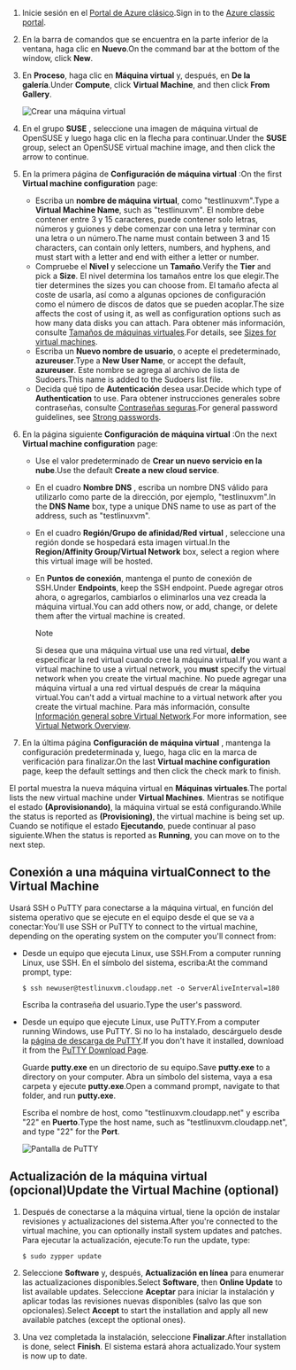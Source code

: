 1. <span data-ttu-id="4aecc-101">Inicie sesión en el [Portal de Azure clásico](http://manage.windowsazure.com).</span><span class="sxs-lookup"><span data-stu-id="4aecc-101">Sign in to the [Azure classic portal](http://manage.windowsazure.com).</span></span>  
2. <span data-ttu-id="4aecc-102">En la barra de comandos que se encuentra en la parte inferior de la ventana, haga clic en **Nuevo**.</span><span class="sxs-lookup"><span data-stu-id="4aecc-102">On the command bar at the bottom of the window, click **New**.</span></span>
3. <span data-ttu-id="4aecc-103">En **Proceso**, haga clic en **Máquina virtual** y, después, en **De la galería**.</span><span class="sxs-lookup"><span data-stu-id="4aecc-103">Under **Compute**, click **Virtual Machine**, and then click **From Gallery**.</span></span>
   
    ![Crear una máquina virtual][Image1]
4. <span data-ttu-id="4aecc-105">En el grupo **SUSE** , seleccione una imagen de máquina virtual de OpenSUSE y luego haga clic en la flecha para continuar.</span><span class="sxs-lookup"><span data-stu-id="4aecc-105">Under the **SUSE** group, select an OpenSUSE virtual machine image, and then click the arrow to continue.</span></span>
5. <span data-ttu-id="4aecc-106">En la primera página de **Configuración de máquina virtual** :</span><span class="sxs-lookup"><span data-stu-id="4aecc-106">On the first **Virtual machine configuration** page:</span></span>
   
   * <span data-ttu-id="4aecc-107">Escriba un **nombre de máquina virtual**, como "testlinuxvm".</span><span class="sxs-lookup"><span data-stu-id="4aecc-107">Type a **Virtual Machine Name**, such as "testlinuxvm".</span></span> <span data-ttu-id="4aecc-108">El nombre debe contener entre 3 y 15 caracteres, puede contener solo letras, números y guiones y debe comenzar con una letra y terminar con una letra o un número.</span><span class="sxs-lookup"><span data-stu-id="4aecc-108">The name must contain between 3 and 15 characters, can contain only letters, numbers, and hyphens, and must start with a letter and end with either a letter or number.</span></span>
   * <span data-ttu-id="4aecc-109">Compruebe el **Nivel** y seleccione un **Tamaño**.</span><span class="sxs-lookup"><span data-stu-id="4aecc-109">Verify the **Tier** and pick a **Size**.</span></span> <span data-ttu-id="4aecc-110">El nivel determina los tamaños entre los que elegir.</span><span class="sxs-lookup"><span data-stu-id="4aecc-110">The tier determines the sizes you can choose from.</span></span> <span data-ttu-id="4aecc-111">El tamaño afecta al coste de usarla, así como a algunas opciones de configuración como el número de discos de datos que se pueden acoplar.</span><span class="sxs-lookup"><span data-stu-id="4aecc-111">The size affects the cost of using it, as well as configuration options such as how many data disks you can attach.</span></span> <span data-ttu-id="4aecc-112">Para obtener más información, consulte [Tamaños de máquinas virtuales](../articles/virtual-machines/linux/sizes.md?toc=%2fazure%2fvirtual-machines%2flinux%2ftoc.json).</span><span class="sxs-lookup"><span data-stu-id="4aecc-112">For details, see [Sizes for virtual machines](../articles/virtual-machines/linux/sizes.md?toc=%2fazure%2fvirtual-machines%2flinux%2ftoc.json).</span></span>
   * <span data-ttu-id="4aecc-113">Escriba un **Nuevo nombre de usuario**, o acepte el predeterminado, **azureuser**.</span><span class="sxs-lookup"><span data-stu-id="4aecc-113">Type a **New User Name**, or accept the default, **azureuser**.</span></span> <span data-ttu-id="4aecc-114">Este nombre se agrega al archivo de lista de Sudoers.</span><span class="sxs-lookup"><span data-stu-id="4aecc-114">This name is added to the Sudoers list file.</span></span>
   * <span data-ttu-id="4aecc-115">Decida qué tipo de **Autenticación** desea usar.</span><span class="sxs-lookup"><span data-stu-id="4aecc-115">Decide which type of **Authentication** to use.</span></span> <span data-ttu-id="4aecc-116">Para obtener instrucciones generales sobre contraseñas, consulte [Contraseñas seguras](http://msdn.microsoft.com/library/ms161962.aspx).</span><span class="sxs-lookup"><span data-stu-id="4aecc-116">For general password guidelines, see [Strong passwords](http://msdn.microsoft.com/library/ms161962.aspx).</span></span>
6. <span data-ttu-id="4aecc-117">En la página siguiente **Configuración de máquina virtual** :</span><span class="sxs-lookup"><span data-stu-id="4aecc-117">On the next **Virtual machine configuration** page:</span></span>
   
   * <span data-ttu-id="4aecc-118">Use el valor predeterminado de **Crear un nuevo servicio en la nube**.</span><span class="sxs-lookup"><span data-stu-id="4aecc-118">Use the default **Create a new cloud service**.</span></span>
   * <span data-ttu-id="4aecc-119">En el cuadro **Nombre DNS** , escriba un nombre DNS válido para utilizarlo como parte de la dirección, por ejemplo, "testlinuxvm".</span><span class="sxs-lookup"><span data-stu-id="4aecc-119">In the **DNS Name** box, type a unique DNS name to use as part of the address, such as "testlinuxvm".</span></span>
   * <span data-ttu-id="4aecc-120">En el cuadro **Región/Grupo de afinidad/Red virtual** , seleccione una región donde se hospedará esta imagen virtual.</span><span class="sxs-lookup"><span data-stu-id="4aecc-120">In the **Region/Affinity Group/Virtual Network** box, select a region where this virtual image will be hosted.</span></span>
   * <span data-ttu-id="4aecc-121">En **Puntos de conexión**, mantenga el punto de conexión de SSH.</span><span class="sxs-lookup"><span data-stu-id="4aecc-121">Under **Endpoints**, keep the SSH endpoint.</span></span> <span data-ttu-id="4aecc-122">Puede agregar otros ahora, o agregarlos, cambiarlos o eliminarlos una vez creada la máquina virtual.</span><span class="sxs-lookup"><span data-stu-id="4aecc-122">You can add others now, or add, change, or delete them after the virtual machine is created.</span></span>
     
     > [!NOTE]
     > <span data-ttu-id="4aecc-123">Si desea que una máquina virtual use una red virtual, **debe** especificar la red virtual cuando cree la máquina virtual.</span><span class="sxs-lookup"><span data-stu-id="4aecc-123">If you want a virtual machine to use a virtual network, you **must** specify the virtual network when you create the virtual machine.</span></span> <span data-ttu-id="4aecc-124">No puede agregar una máquina virtual a una red virtual después de crear la máquina virtual.</span><span class="sxs-lookup"><span data-stu-id="4aecc-124">You can't add a virtual machine to a virtual network after you create the virtual machine.</span></span> <span data-ttu-id="4aecc-125">Para más información, consulte [Información general sobre Virtual Network](../articles/virtual-network/virtual-networks-overview.md).</span><span class="sxs-lookup"><span data-stu-id="4aecc-125">For more information, see [Virtual Network Overview](../articles/virtual-network/virtual-networks-overview.md).</span></span>
     > 
     > 
7. <span data-ttu-id="4aecc-126">En la última página **Configuración de máquina virtual** , mantenga la configuración predeterminada y, luego, haga clic en la marca de verificación para finalizar.</span><span class="sxs-lookup"><span data-stu-id="4aecc-126">On the last **Virtual machine configuration** page, keep the default settings and then click the check mark to finish.</span></span>

<span data-ttu-id="4aecc-127">El portal muestra la nueva máquina virtual en **Máquinas virtuales**.</span><span class="sxs-lookup"><span data-stu-id="4aecc-127">The portal lists the new virtual machine under **Virtual Machines**.</span></span> <span data-ttu-id="4aecc-128">Mientras se notifique el estado **(Aprovisionando)**, la máquina virtual se está configurando.</span><span class="sxs-lookup"><span data-stu-id="4aecc-128">While the status is reported as **(Provisioning)**, the virtual machine is being set up.</span></span> <span data-ttu-id="4aecc-129">Cuando se notifique el estado **Ejecutando**, puede continuar al paso siguiente.</span><span class="sxs-lookup"><span data-stu-id="4aecc-129">When the status is reported as **Running**, you can move on to the next step.</span></span>

## <a name="connect-to-the-virtual-machine"></a><span data-ttu-id="4aecc-130">Conexión a una máquina virtual</span><span class="sxs-lookup"><span data-stu-id="4aecc-130">Connect to the Virtual Machine</span></span>
<span data-ttu-id="4aecc-131">Usará SSH o PuTTY para conectarse a la máquina virtual, en función del sistema operativo que se ejecute en el equipo desde el que se va a conectar:</span><span class="sxs-lookup"><span data-stu-id="4aecc-131">You'll use SSH or PuTTY to connect to the virtual machine, depending on the operating system on the computer you'll connect from:</span></span>

* <span data-ttu-id="4aecc-132">Desde un equipo que ejecuta Linux, use SSH.</span><span class="sxs-lookup"><span data-stu-id="4aecc-132">From a computer running Linux, use SSH.</span></span> <span data-ttu-id="4aecc-133">En el símbolo del sistema, escriba:</span><span class="sxs-lookup"><span data-stu-id="4aecc-133">At the command prompt, type:</span></span>
  
    `$ ssh newuser@testlinuxvm.cloudapp.net -o ServerAliveInterval=180`
  
    <span data-ttu-id="4aecc-134">Escriba la contraseña del usuario.</span><span class="sxs-lookup"><span data-stu-id="4aecc-134">Type the user's password.</span></span>
* <span data-ttu-id="4aecc-135">Desde un equipo que ejecute Linux, use PuTTY.</span><span class="sxs-lookup"><span data-stu-id="4aecc-135">From a computer running Windows, use PuTTY.</span></span> <span data-ttu-id="4aecc-136">Si no lo ha instalado, descárguelo desde la [página de descarga de PuTTY][PuTTYDownload].</span><span class="sxs-lookup"><span data-stu-id="4aecc-136">If you don't have it installed, download it from the [PuTTY Download Page][PuTTYDownload].</span></span>
  
    <span data-ttu-id="4aecc-137">Guarde **putty.exe** en un directorio de su equipo.</span><span class="sxs-lookup"><span data-stu-id="4aecc-137">Save **putty.exe** to a directory on your computer.</span></span> <span data-ttu-id="4aecc-138">Abra un símbolo del sistema, vaya a esa carpeta y ejecute **putty.exe**.</span><span class="sxs-lookup"><span data-stu-id="4aecc-138">Open a command prompt, navigate to that folder, and run **putty.exe**.</span></span>
  
    <span data-ttu-id="4aecc-139">Escriba el nombre de host, como "testlinuxvm.cloudapp.net" y escriba "22" en **Puerto**.</span><span class="sxs-lookup"><span data-stu-id="4aecc-139">Type the host name, such as "testlinuxvm.cloudapp.net", and type "22" for the **Port**.</span></span>
  
    ![Pantalla de PuTTY][Image6]  

## <a name="update-the-virtual-machine-optional"></a><span data-ttu-id="4aecc-141">Actualización de la máquina virtual (opcional)</span><span class="sxs-lookup"><span data-stu-id="4aecc-141">Update the Virtual Machine (optional)</span></span>
1. <span data-ttu-id="4aecc-142">Después de conectarse a la máquina virtual, tiene la opción de instalar revisiones y actualizaciones del sistema.</span><span class="sxs-lookup"><span data-stu-id="4aecc-142">After you're connected to the virtual machine, you can optionally install system updates and patches.</span></span> <span data-ttu-id="4aecc-143">Para ejecutar la actualización, ejecute:</span><span class="sxs-lookup"><span data-stu-id="4aecc-143">To run the update, type:</span></span>
   
    `$ sudo zypper update`
2. <span data-ttu-id="4aecc-144">Seleccione **Software** y, después, **Actualización en línea** para enumerar las actualizaciones disponibles.</span><span class="sxs-lookup"><span data-stu-id="4aecc-144">Select **Software**, then **Online Update** to list available updates.</span></span> <span data-ttu-id="4aecc-145">Seleccione **Aceptar** para iniciar la instalación y aplicar todas las revisiones nuevas disponibles (salvo las que son opcionales).</span><span class="sxs-lookup"><span data-stu-id="4aecc-145">Select **Accept** to start the installation and apply all new available patches (except the optional ones).</span></span>
3. <span data-ttu-id="4aecc-146">Una vez completada la instalación, seleccione **Finalizar**.</span><span class="sxs-lookup"><span data-stu-id="4aecc-146">After installation is done, select **Finish**.</span></span>  <span data-ttu-id="4aecc-147">El sistema estará ahora actualizado.</span><span class="sxs-lookup"><span data-stu-id="4aecc-147">Your system is now up to date.</span></span>

[PuTTYDownload]: http://www.puttyssh.org/download.html

[Image1]: ./media/create-and-configure-opensuse-vm-in-portal/CreateVM.png

[Image6]: ./media/create-and-configure-opensuse-vm-in-portal/putty.png
